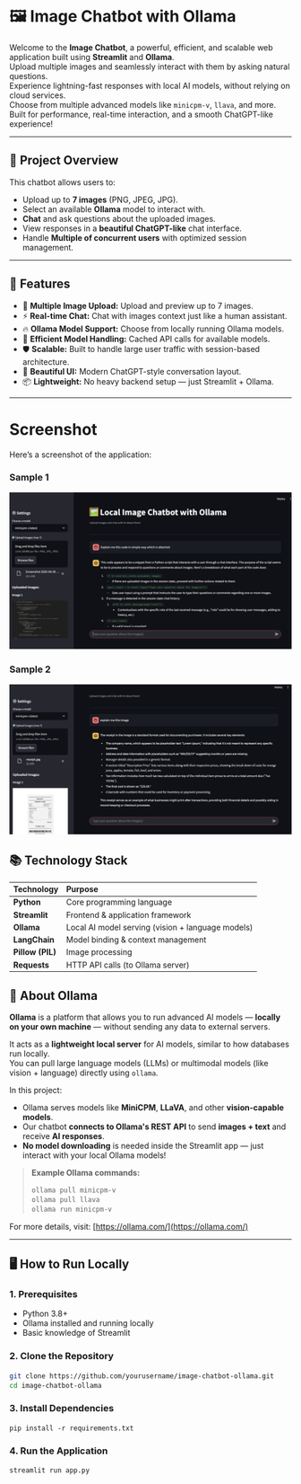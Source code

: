 # 🖼️ Image Chatbot with Ollama

Welcome to the **Image Chatbot**, a powerful, efficient, and scalable web application built using **Streamlit** and **Ollama**.  
Upload multiple images and seamlessly interact with them by asking natural questions.  
Experience lightning-fast responses with local AI models, without relying on cloud services.  
Choose from multiple advanced models like `minicpm-v`, `llava`, and more.  
Built for performance, real-time interaction, and a smooth ChatGPT-like experience!

---

## 📌 Project Overview

This chatbot allows users to:

- Upload up to **7 images** (PNG, JPEG, JPG).
- Select an available **Ollama** model to interact with.
- **Chat** and ask questions about the uploaded images.
- View responses in a **beautiful ChatGPT-like** chat interface.
- Handle **Multiple of concurrent users** with optimized session management.

---

## 🚀 Features

- 🎨 **Multiple Image Upload:** Upload and preview up to 7 images.
- ⚡ **Real-time Chat:** Chat with images context just like a human assistant.
- 🔥 **Ollama Model Support:** Choose from locally running Ollama models.
- 🧠 **Efficient Model Handling:** Cached API calls for available models.
- 🛡️ **Scalable:** Built to handle large user traffic with session-based architecture.
- 🎯 **Beautiful UI:** Modern ChatGPT-style conversation layout.
- 📦 **Lightweight:** No heavy backend setup — just Streamlit + Ollama.

---

# Screenshot 

Here’s a screenshot of the application:

### Sample 1


![Screenshot](https://github.com/SushilkumarBarai/Ollama_Visual_Bot/blob/main/images/Screenshot.png)


### Sample 2

![Screenshot](https://github.com/SushilkumarBarai/Ollama_Visual_Bot/blob/main/images/Screenshot_2.png)


## 📚 Technology Stack

| Technology      | Purpose |
|:----------------|:--------|
| **Python**       | Core programming language |
| **Streamlit**    | Frontend & application framework |
| **Ollama**       | Local AI model serving (vision + language models) |
| **LangChain**    | Model binding & context management |
| **Pillow (PIL)** | Image processing |
| **Requests**     | HTTP API calls (to Ollama server) |


## 📖 About Ollama

**Ollama** is a platform that allows you to run advanced AI models — **locally on your own machine** — without sending any data to external servers.

It acts as a **lightweight local server** for AI models, similar to how databases run locally.  
You can pull large language models (LLMs) or multimodal models (like vision + language) directly using `ollama`.

In this project:

- Ollama serves models like **MiniCPM**, **LLaVA**, and other **vision-capable models**.
- Our chatbot **connects to Ollama's REST API** to send **images + text** and receive **AI responses**.
- **No model downloading** is needed inside the Streamlit app — just interact with your local Ollama models!

> **Example Ollama commands:**
> ```bash
> ollama pull minicpm-v
> ollama pull llava
> ollama run minicpm-v
> ```

For more details, visit: [https://ollama.com/](https://ollama.com/)


---

## 🖥️ How to Run Locally

### 1. Prerequisites

- Python 3.8+
- Ollama installed and running locally
- Basic knowledge of Streamlit

### 2. Clone the Repository

```bash
git clone https://github.com/yourusername/image-chatbot-ollama.git
cd image-chatbot-ollama
```

### 3. Install Dependencies
```
pip install -r requirements.txt

```

### 4. Run the Application
```
streamlit run app.py

```